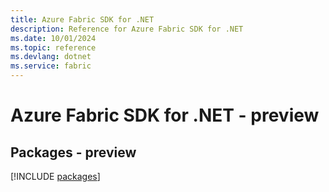 ```yaml
---
title: Azure Fabric SDK for .NET
description: Reference for Azure Fabric SDK for .NET
ms.date: 10/01/2024
ms.topic: reference
ms.devlang: dotnet
ms.service: fabric
---
```

# Azure Fabric SDK for .NET - preview
## Packages - preview
[!INCLUDE [packages](fabric-index.md)]